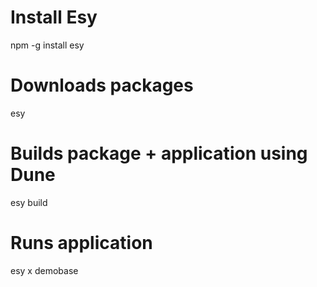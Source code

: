 # Install Esy
npm -g install esy

# Downloads packages
esy

# Builds package + application using Dune
esy build 

# Runs application
esy x demobase